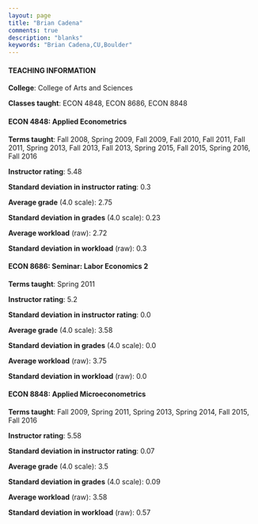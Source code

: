 ```yaml
---
layout: page
title: "Brian Cadena" 
comments: true
description: "blanks"
keywords: "Brian Cadena,CU,Boulder"
---
```

<head>
<script src="https://ajax.googleapis.com/ajax/libs/jquery/2.1.3/jquery.min.js"></script>
<script src="https://dl.dropboxusercontent.com/s/pc42nxpaw1ea4o9/highcharts.js?dl=0"></script>
<!-- <script src="../assets/js/highcharts.js"></script> -->
<style type="text/css">@font-face {
	font-family: "Bebas Neue";
	src: url(https://www.filehosting.org/file/details/544349/BebasNeue Regular.otf) format("opentype");
	}
	h1.Bebas { 
		font-family: "Bebas Neue", Verdana, Tahoma;
	}
</style>
</head>
	   
#### TEACHING INFORMATION

**College**: College of Arts and Sciences

**Classes taught**: ECON 4848, ECON 8686, ECON 8848

#### ECON 4848: Applied Econometrics

**Terms taught**: Fall 2008, Spring 2009, Fall 2009, Fall 2010, Fall 2011, Fall 2011, Spring 2013, Fall 2013, Fall 2013, Spring 2015, Fall 2015, Spring 2016, Fall 2016

**Instructor rating**: 5.48

**Standard deviation in instructor rating**: 0.3

**Average grade** (4.0 scale): 2.75

**Standard deviation in grades** (4.0 scale): 0.23

**Average workload** (raw): 2.72

**Standard deviation in workload** (raw): 0.3

#### ECON 8686: Seminar: Labor Economics 2

**Terms taught**: Spring 2011

**Instructor rating**: 5.2

**Standard deviation in instructor rating**: 0.0

**Average grade** (4.0 scale): 3.58

**Standard deviation in grades** (4.0 scale): 0.0

**Average workload** (raw): 3.75

**Standard deviation in workload** (raw): 0.0

#### ECON 8848: Applied Microeconometrics

**Terms taught**: Fall 2009, Spring 2011, Spring 2013, Spring 2014, Fall 2015, Fall 2016

**Instructor rating**: 5.58

**Standard deviation in instructor rating**: 0.07

**Average grade** (4.0 scale): 3.5

**Standard deviation in grades** (4.0 scale): 0.09

**Average workload** (raw): 3.58

**Standard deviation in workload** (raw): 0.57

